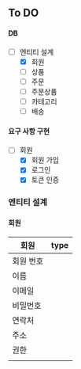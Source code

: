 ## To DO

#### DB
- [ ] 엔티티 설계
    - [x] 회원
    - [ ] 상품
    - [ ] 주문
    - [ ] 주문상품
    - [ ] 카테고리
    - [ ] 배송
    
#### 요구 사항 구현
- [ ] 회원
    - [x] 회원 가입
    - [x] 로그인
    - [x] 토큰 인증
        
### 엔티티 설계

#### 회원  
|회원| type |
| --- | --- |
| 회원 번호| |
| 이름  |    |
| 이메일 | |
| 비밀번호 |  |
| 연락처 | |
| 주소 |  |
| 권한   |  |
|  |       |